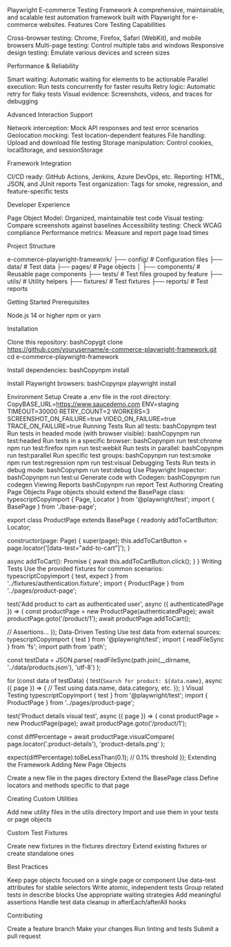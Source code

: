 Playwright E-commerce Testing Framework
A comprehensive, maintainable, and scalable test automation framework built with Playwright for e-commerce websites.
Features
Core Testing Capabilities

Cross-browser testing: Chrome, Firefox, Safari (WebKit), and mobile browsers
Multi-page testing: Control multiple tabs and windows
Responsive design testing: Emulate various devices and screen sizes

Performance & Reliability

Smart waiting: Automatic waiting for elements to be actionable
Parallel execution: Run tests concurrently for faster results
Retry logic: Automatic retry for flaky tests
Visual evidence: Screenshots, videos, and traces for debugging

Advanced Interaction Support

Network interception: Mock API responses and test error scenarios
Geolocation mocking: Test location-dependent features
File handling: Upload and download file testing
Storage manipulation: Control cookies, localStorage, and sessionStorage

Framework Integration

CI/CD ready: GitHub Actions, Jenkins, Azure DevOps, etc.
Reporting: HTML, JSON, and JUnit reports
Test organization: Tags for smoke, regression, and feature-specific tests

Developer Experience

Page Object Model: Organized, maintainable test code
Visual testing: Compare screenshots against baselines
Accessibility testing: Check WCAG compliance
Performance metrics: Measure and report page load times

Project Structure

e-commerce-playwright-framework/
├── config/ # Configuration files
├── data/ # Test data
├── pages/ # Page objects
│ ├── components/ # Reusable page components
├── tests/ # Test files grouped by feature
├── utils/ # Utility helpers
├── fixtures/ # Test fixtures
├── reports/ # Test reports

Getting Started
Prerequisites

Node.js 14 or higher
npm or yarn

Installation

Clone this repository:
bashCopygit clone https://github.com/yourusername/e-commerce-playwright-framework.git
cd e-commerce-playwright-framework

Install dependencies:
bashCopynpm install

Install Playwright browsers:
bashCopynpx playwright install

Environment Setup
Create a .env file in the root directory:
CopyBASE_URL=https://www.saucedemo.com
ENV=staging
TIMEOUT=30000
RETRY_COUNT=2
WORKERS=3
SCREENSHOT_ON_FAILURE=true
VIDEO_ON_FAILURE=true
TRACE_ON_FAILURE=true
Running Tests
Run all tests:
bashCopynpm test
Run tests in headed mode (with browser visible):
bashCopynpm run test:headed
Run tests in a specific browser:
bashCopynpm run test:chrome
npm run test:firefox
npm run test:webkit
Run tests in parallel:
bashCopynpm run test:parallel
Run specific test groups:
bashCopynpm run test:smoke
npm run test:regression
npm run test:visual
Debugging Tests
Run tests in debug mode:
bashCopynpm run test:debug
Use Playwright Inspector:
bashCopynpm run test:ui
Generate code with Codegen:
bashCopynpm run codegen
Viewing Reports
bashCopynpm run report
Test Authoring
Creating Page Objects
Page objects should extend the BasePage class:
typescriptCopyimport { Page, Locator } from '@playwright/test';
import { BasePage } from './base-page';

export class ProductPage extends BasePage {
readonly addToCartButton: Locator;

constructor(page: Page) {
super(page);
this.addToCartButton = page.locator('[data-test="add-to-cart"]');
}

async addToCart(): Promise<void> {
await this.addToCartButton.click();
}
}
Writing Tests
Use the provided fixtures for common scenarios:
typescriptCopyimport { test, expect } from '../fixtures/authentication.fixture';
import { ProductPage } from '../pages/product-page';

test('Add product to cart as authenticated user', async ({ authenticatedPage }) => {
const productPage = new ProductPage(authenticatedPage);
await productPage.goto('/product/1');
await productPage.addToCart();

// Assertions...
});
Data-Driven Testing
Use test data from external sources:
typescriptCopyimport { test } from '@playwright/test';
import { readFileSync } from 'fs';
import path from 'path';

const testData = JSON.parse(
readFileSync(path.join(\_\_dirname, '../data/products.json'), 'utf-8')
);

for (const data of testData) {
test(`Search for product: ${data.name}`, async ({ page }) => {
// Test using data.name, data.category, etc.
});
}
Visual Testing
typescriptCopyimport { test } from '@playwright/test';
import { ProductPage } from '../pages/product-page';

test('Product details visual test', async ({ page }) => {
const productPage = new ProductPage(page);
await productPage.goto('/product/1');

const diffPercentage = await productPage.visualCompare(
page.locator('.product-details'),
'product-details.png'
);

expect(diffPercentage).toBeLessThan(0.1); // 0.1% threshold
});
Extending the Framework
Adding New Page Objects

Create a new file in the pages directory
Extend the BasePage class
Define locators and methods specific to that page

Creating Custom Utilities

Add new utility files in the utils directory
Import and use them in your tests or page objects

Custom Test Fixtures

Create new fixtures in the fixtures directory
Extend existing fixtures or create standalone ones

Best Practices

Keep page objects focused on a single page or component
Use data-test attributes for stable selectors
Write atomic, independent tests
Group related tests in describe blocks
Use appropriate waiting strategies
Add meaningful assertions
Handle test data cleanup in afterEach/afterAll hooks

Contributing

Create a feature branch
Make your changes
Run linting and tests
Submit a pull request
